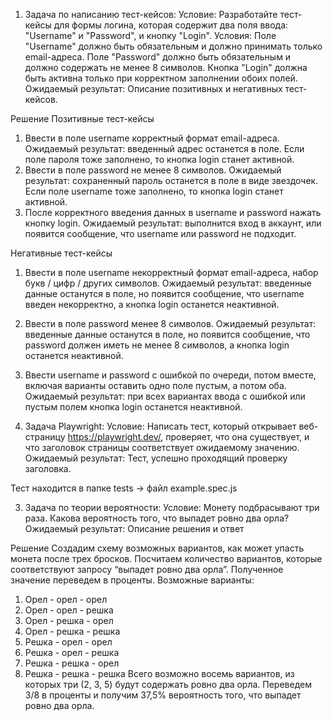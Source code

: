 1. Задача по написанию тест-кейсов:
Условие: Разработайте тест-кейсы для формы логина, которая содержит два поля ввода: "Username" и "Password", и кнопку "Login". 
Условия:
Поле "Username" должно быть обязательным и должно принимать только email-адреса.
Поле "Password" должно быть обязательным и должно содержать не менее 8 символов.
Кнопка "Login" должна быть активна только при корректном заполнении обоих полей.
Ожидаемый результат: Описание позитивных и негативных тест-кейсов.

Решение
Позитивные тест-кейсы
  1. Ввести в поле username корректный формат email-адреса.
    Ожидаемый результат: введенный адрес останется в поле. Если поле пароля тоже заполнено, то кнопка login станет активной.
  2. Ввести в поле password не менее 8 символов.
    Ожидаемый результат: сохраненный пароль останется в поле в виде звездочек. Если поле username тоже заполнено, то кнопка login станет активной.
  3. После корректного введения данных в username и password нажать кнопку login.
    Ожидаемый результат: выполнится вход в аккаунт, или появится сообщение, что username или password не подходит.

Негативные тест-кейсы
  1. Ввести в поле username некорректный формат email-адреса, набор букв / цифр / других символов.
    Ожидаемый результат: введенные данные останутся в поле, но появится сообщение, что username введен некорректно, а кнопка login останется неактивной.
  2. Ввести в поле password менее 8 символов.
    Ожидаемый результат: введенные данные останутся в поле, но появится сообщение, что password должен иметь не менее 8 символов, а кнопка login останется неактивной.
  3. Ввести username и password с ошибкой по очереди, потом вместе, включая варианты оставить одно поле пустым, а потом оба.
    Ожидаемый результат: при всех вариантах ввода с ошибкой или пустым полем кнопка login останется неактивной.


2. Задача Playwright:
Условие: Написать тест, который открывает веб-страницу https://playwright.dev/, проверяет, что она существует, и что заголовок страницы соответствует ожидаемому значению.
Ожидаемый результат: Тест, успешно проходящий проверку заголовка.

  Тест находится в папке tests -> файл example.spec.js


3. Задача по теории вероятности:
Условие: Монету подбрасывают три раза. Какова вероятность того, что выпадет ровно два орла?
Ожидаемый результат: Описание решения и ответ

  Решение
  Создадим схему возможных вариантов, как может упасть монета после трех бросков. Посчитаем количество вариантов, которые соответствуют запросу “выпадет ровно два орла”. 
  Полученное значение переведем в проценты.
  Возможные варианты:
  1. Орел - орел - орел 
  2. Орел - орел - решка
  3. Орел - решка - орел
  4. Орел - решка - решка
  5. Решка - орел - орел
  6. Решка - орел - решка
  7. Решка - решка - орел
  8. Решка - решка - решка
  Всего возможно восемь вариантов, из которых три (2, 3, 5) будут содержать ровно два орла.
  Переведем 3/8 в проценты и получим 37,5% вероятность того, что выпадет ровно два орла.
